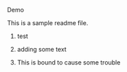 Demo

This is a sample readme file.
1. test

2. adding some text
3. This is bound to cause some trouble